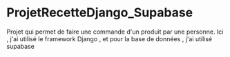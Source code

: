 # ProjetRecetteDjango_Supabase
Projet qui permet de faire une commande d'un produit par une personne. Ici , j'ai utilisé le framework Django , et pour la base de données , j'ai utilisé supabase
